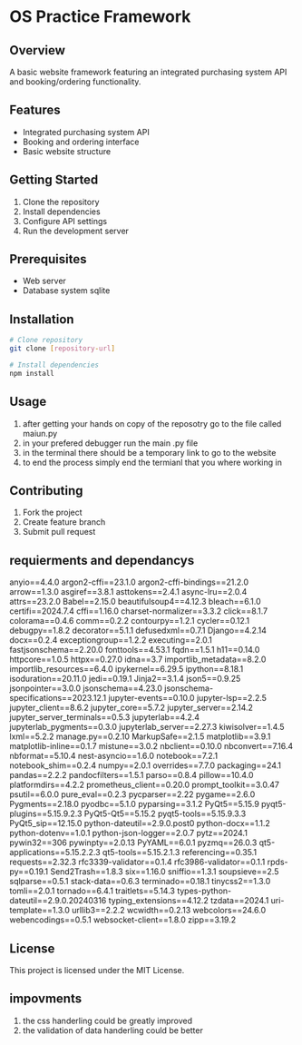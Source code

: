 # OS Practice Framework

## Overview
A basic website framework featuring an integrated purchasing system API and booking/ordering functionality.

## Features
- Integrated purchasing system API
- Booking and ordering interface
- Basic website structure

## Getting Started
1. Clone the repository
2. Install dependencies
3. Configure API settings
4. Run the development server

## Prerequisites
- Web server
- Database system sqlite

## Installation
```bash
# Clone repository
git clone [repository-url]

# Install dependencies
npm install
```

## Usage
1. after getting your hands on copy of the reposotry go to the file called maiun.py
2. in your prefered debugger run the main .py file 
3. in the terminal there should be a temporary link to go to the website
4. to end the process simply end the termianl that you where working in

## Contributing
1. Fork the project
2. Create feature branch
3. Submit pull request

## requierments and dependancys 
anyio==4.4.0
argon2-cffi==23.1.0
argon2-cffi-bindings==21.2.0
arrow==1.3.0
asgiref==3.8.1
asttokens==2.4.1
async-lru==2.0.4
attrs==23.2.0
Babel==2.15.0
beautifulsoup4==4.12.3
bleach==6.1.0
certifi==2024.7.4
cffi==1.16.0
charset-normalizer==3.3.2
click==8.1.7
colorama==0.4.6
comm==0.2.2
contourpy==1.2.1
cycler==0.12.1
debugpy==1.8.2
decorator==5.1.1
defusedxml==0.7.1
Django==4.2.14
docx==0.2.4
exceptiongroup==1.2.2
executing==2.0.1
fastjsonschema==2.20.0
fonttools==4.53.1
fqdn==1.5.1
h11==0.14.0
httpcore==1.0.5
httpx==0.27.0
idna==3.7
importlib_metadata==8.2.0
importlib_resources==6.4.0
ipykernel==6.29.5
ipython==8.18.1
isoduration==20.11.0
jedi==0.19.1
Jinja2==3.1.4
json5==0.9.25
jsonpointer==3.0.0
jsonschema==4.23.0
jsonschema-specifications==2023.12.1
jupyter-events==0.10.0
jupyter-lsp==2.2.5
jupyter_client==8.6.2
jupyter_core==5.7.2
jupyter_server==2.14.2
jupyter_server_terminals==0.5.3
jupyterlab==4.2.4
jupyterlab_pygments==0.3.0
jupyterlab_server==2.27.3
kiwisolver==1.4.5
lxml==5.2.2
manage.py==0.2.10
MarkupSafe==2.1.5
matplotlib==3.9.1
matplotlib-inline==0.1.7
mistune==3.0.2
nbclient==0.10.0
nbconvert==7.16.4
nbformat==5.10.4
nest-asyncio==1.6.0
notebook==7.2.1
notebook_shim==0.2.4
numpy==2.0.1
overrides==7.7.0
packaging==24.1
pandas==2.2.2
pandocfilters==1.5.1
parso==0.8.4
pillow==10.4.0
platformdirs==4.2.2
prometheus_client==0.20.0
prompt_toolkit==3.0.47
psutil==6.0.0
pure_eval==0.2.3
pycparser==2.22
pygame==2.6.0
Pygments==2.18.0
pyodbc==5.1.0
pyparsing==3.1.2
PyQt5==5.15.9
pyqt5-plugins==5.15.9.2.3
PyQt5-Qt5==5.15.2
pyqt5-tools==5.15.9.3.3
PyQt5_sip==12.15.0
python-dateutil==2.9.0.post0
python-docx==1.1.2
python-dotenv==1.0.1
python-json-logger==2.0.7
pytz==2024.1
pywin32==306
pywinpty==2.0.13
PyYAML==6.0.1
pyzmq==26.0.3
qt5-applications==5.15.2.2.3
qt5-tools==5.15.2.1.3
referencing==0.35.1
requests==2.32.3
rfc3339-validator==0.1.4
rfc3986-validator==0.1.1
rpds-py==0.19.1
Send2Trash==1.8.3
six==1.16.0
sniffio==1.3.1
soupsieve==2.5
sqlparse==0.5.1
stack-data==0.6.3
terminado==0.18.1
tinycss2==1.3.0
tomli==2.0.1
tornado==6.4.1
traitlets==5.14.3
types-python-dateutil==2.9.0.20240316
typing_extensions==4.12.2
tzdata==2024.1
uri-template==1.3.0
urllib3==2.2.2
wcwidth==0.2.13
webcolors==24.6.0
webencodings==0.5.1
websocket-client==1.8.0
zipp==3.19.2


## License
This project is licensed under the MIT License.

## impovments 
1. the css handerling could be greatly improved 
2. the validation of data handerling could be better
